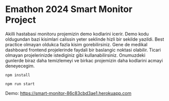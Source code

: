 # Emathon 2024 Smart Monitor Project

Akilli hastabasi monitoru projemizin demo kodlarini icerir. Demo kodu oldugundan bazi kisimlari calissin yeter seklinde hizli bir sekilde yazildi. Best practice olmayan oldukca fazla kisim gorebilirsiniz. Gene de medikal dashboard frontend projelerinde faydali bir baslangic noktasi olabilir. Ticari olmayan projelerinizde istediginiz gibi kullanabilirsiniz. Onumuzdeki gunlerde biraz daha temizlemeyi ve birkac projemizin daha kodlarini acmayi deneyecegim.

`npm install`

`npm run start`

Demo: https://smart-monitor-86c83cbd3ae1.herokuapp.com
